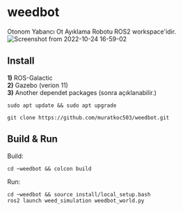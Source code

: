 # weedbot
Otonom Yabancı Ot Ayıklama Robotu ROS2 workspace'idir.
![Screenshot from 2022-10-24 16-59-02](https://user-images.githubusercontent.com/75611653/197543959-4bbef737-e40c-40c4-b89f-c403b651c3b7.png)

## Install 
**1)** ROS-Galactic <br/>
**2)** Gazebo (verion 11) <br/>
**3)** Another dependet packages (sonra açıklanabilir.) <br/>


```
sudo apt update && sudo apt upgrade
```
```
git clone https://github.com/muratkoc503/weedbot.git
```

## Build & Run
Build:
```
cd ~weedbot && colcon build
```
Run:
```
cd ~weedbot && source install/local_setup.bash
ros2 launch weed_simulation weedbot_world.py
```
